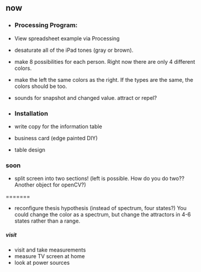 
## now


- ### Processing Program:
- View spreadsheet example via Processing
- desaturate all of the iPad tones (gray or brown).
- make 8 possibilities for each person. Right now there are only 4 different colors.
- make the left the same colors as the right. If the types are the same, the colors should be too.
- sounds for snapshot and changed value. attract or repel?

- ### Installation
- write copy for the information table
- business card (edge painted DIY)
- table design



### soon 


- split screen into two sections! (left is possible. How do you do two?? Another object for openCV?)

=======

- reconfigure thesis hypothesis (instead of spectrum, four states?) You could change the color as a spectrum, but change the attractors in 4-6 states rather than a range.

##### visit

- visit and take measurements
- measure TV screen at home
- look at power sources


